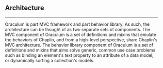 Architecture
------------
------------

Oraculum is part MVC framework and part behavior library. As such, the architecture can be thought of as two separate sets of components. The MVC component of Oraculum is a set of definitions and mixins that emulate the behaviors of Chaplin, and from a high-level perspective, share Chaplin's MVC architecture. The behavior library component of Oraculum is a set of definitions and mixins that aims solve generic, common use case problems such as binding an element's text property to an attribute of a data model, or dynamically sorting a collection's models.
